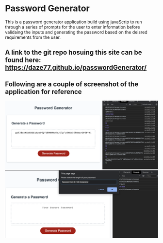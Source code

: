 # Password Generator

This is a password generator application build using javaScrip to run through a series of prompts for the user to enter information before validaing the inputs and generating the password based on the deisred requirements from the user.



## __A link to the git repo hosuing this site can be found here:__  https://daze77.github.io/passwordGenerator/


## __Following are a couple of screenshot of the application for reference__

![Main Application](./Assets/images/passwordgeneratorscreenshot.png)
![Main Appliction Promp](./Assets/images/passwordgeneratorprompt.png)



